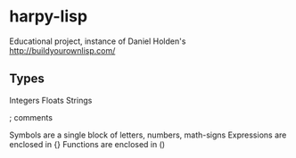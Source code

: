 # harpy-lisp
Educational project, instance of Daniel Holden's http://buildyourownlisp.com/

Types
-----
Integers
Floats
Strings

; comments

Symbols are a single block of letters, numbers, math-signs
Expressions are enclosed in {}
Functions are enclosed in ()

